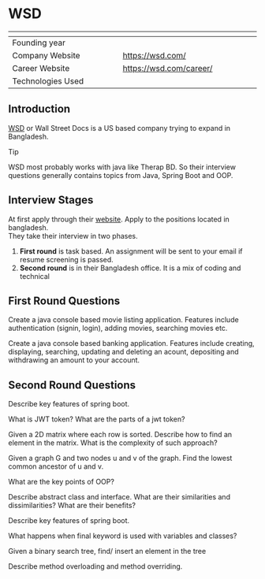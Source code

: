 # WSD

| <img width="441" height="1"> | <img width="441" height="1"> |
| :-| :- |
| Founding year | |
| Company Website | https://wsd.com/ |
| Career Website | https://wsd.com/career/ |
| Technologies Used|  |

## Introduction
[WSD](https://wsd.com/) or Wall Street Docs is a US based company trying to expand in Bangladesh. 

> [!TIP]
> WSD most probably works with java like Therap BD. So their interview questions generally contains topics from Java, Spring Boot and OOP.

## Interview Stages

At first apply through their [website](https://wsd.bamboohr.com/careers). Apply to the positions located in bangladesh.  
They take their interview in two phases. 
1. **First round** is task based. An assignment will be sent to your email if resume screening is passed.
1. **Second round** is in their Bangladesh office. It is a mix of coding and technical

## First Round Questions
<article>

Create a java console based movie listing application. Features include authentication (signin, login), adding movies, searching movies etc. 
</article>

<article>

Create a java console based banking application. Features include creating, displaying, searching, updating and deleting an acount, depositing and withdrawing an amount to your account. 
</article>

## Second Round Questions
<article>

Describe key features of spring boot.
</article>

<article>

What is JWT token? What are the parts of a jwt token?
</article>

<article>

Given a 2D matrix where each row is sorted. Describe how to find an element in the matrix. What is the complexity of such approach?
</article>

<article>

Given a graph G and two nodes u and v of the graph. Find the lowest common ancestor of u and v.
</article>

<article>

What are the key points of OOP?
</article>

<article>

Describe abstract class and interface. What are their similarities and dissimilarities? What are their benefits?
</article>

<article>

Describe key features of spring boot.
</article>

<article>

What happens when final keyword is used with variables and classes?
</article>

<article>

Given a binary search tree, find/ insert an element in the tree
</article>

<article>

Describe method overloading and method overriding.
</article>

